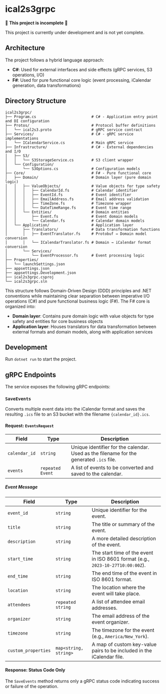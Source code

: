 # ical2s3grpc

🚧 **This project is incomplete** 🚧

This project is currently under development and is not yet complete. 

## Architecture

The project follows a hybrid language approach:
- **C#**: Used for external interfaces and side effects (gRPC services, S3 operations, I/O)
- **F#**: Used for pure functional core logic (event processing, iCalendar generation, data transformations)

## Directory Structure

```
ical2s3grpc/
├── Program.cs                         # C# - Application entry point and DI configuration
├── Protos/                            # Protocol buffer definitions
│   └── ical2s3.proto                  # gRPC service contract
├── Services/                          # C# - gRPC service implementations
│   └── ICalendarService.cs            # Main gRPC service
├── Infrastructure/                    # C# - External dependencies and I/O
│   ├── S3/
│   │   └── S3StorageService.cs        # S3 client wrapper
│   └── Configuration/
│       └── S3Options.cs               # Configuration models
├── Core/                              # F# - Pure functional core
│   ├── Domain/                        # Domain layer (pure domain logic)
│   │   ├── ValueObjects/              # Value objects for type safety
│   │   │   ├── CalendarId.fs          # Calendar identifier
│   │   │   ├── EventId.fs             # Event identifier
│   │   │   ├── EmailAddress.fs        # Email address validation
│   │   │   ├── TimeZone.fs            # Timezone wrapper
│   │   │   └── DateTimeRange.fs       # Event time range
│   │   └── Entities/                  # Domain entities
│   │       ├── Event.fs               # Event domain models
│   │       └── Calendar.fs            # Calendar domain models
│   └── Application/                   # Application layer
│       ├── Translators/               # Data transformation functions
│       │   ├── EventTranslator.fs     # Protobuf ⇔ Domain model conversion
│       │   └── ICalendarTranslator.fs # Domain → iCalendar format conversion
│       └── Services/
│           └── EventProcessor.fs      # Event processing logic
├── Properties/
│   └── launchSettings.json
├── appsettings.json
├── appsettings.Development.json
├── ical2s3grpc.csproj
└── ical2s3grpc.sln
```

This structure follows Domain-Driven Design (DDD) principles and .NET conventions while maintaining clear separation between imperative I/O operations (C#) and pure functional business logic (F#). The F# core is organized into:
- **Domain layer**: Contains pure domain logic with value objects for type safety and entities for core business objects
- **Application layer**: Houses translators for data transformation between external formats and domain models, along with application services

## Development

Run `dotnet run` to start the project.

## gRPC Endpoints

The service exposes the following gRPC endpoints:

### `SaveEvents`

Converts multiple event data into the iCalendar format and saves the resulting `.ics` file to an S3 bucket with the filename `{calendar_id}.ics`.

#### Request: `EventsRequest`

| Field             | Type                | Description                                                                                             |
| ----------------- | ------------------- | ------------------------------------------------------------------------------------------------------- |
| `calendar_id`     | `string`            | Unique identifier for the calendar. Used as the filename for the generated `.ics` file.                |
| `events`          | `repeated Event`    | A list of events to be converted and saved to the calendar.                                             |

##### Event Message

| Field             | Type                | Description                                                                                             |
| ----------------- | ------------------- | ------------------------------------------------------------------------------------------------------- |
| `event_id`        | `string`            | Unique identifier for the event.                                                                        |
| `title`           | `string`            | The title or summary of the event.                                                                      |
| `description`     | `string`            | A more detailed description of the event.                                                               |
| `start_time`      | `string`            | The start time of the event in ISO 8601 format (e.g., `2023-10-27T10:00:00Z`).                             |
| `end_time`        | `string`            | The end time of the event in ISO 8601 format.                                                           |
| `location`        | `string`            | The location where the event will take place.                                                           |
| `attendees`       | `repeated string`   | A list of attendee email addresses.                                                                     |
| `organizer`       | `string`            | The email address of the event organizer.                                                               |
| `timezone`        | `string`            | The timezone for the event (e.g., `America/New_York`).                                                  |
| `custom_properties` | `map<string, string>` | A map of custom key-value pairs to be included in the iCalendar file.                                   |

#### Response: Status Code Only

The `SaveEvents` method returns only a gRPC status code indicating success or failure of the operation.
